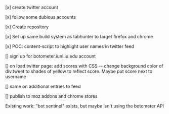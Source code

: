 [x] create twitter account

[x] follow some dubious accounts

[x] Create repository

[x] Set up same build system as tabhunter to target firefox and chrome

[x] POC: content-script to highlight user names in twitter feed

[] sign up for botometer.iuni.iu.edu account

[] on load twitter page: add scores with CSS -- change background color of
div.tweet to shades of yellow to reflect score.  Maybe put score next to username

[] same on additional entries to feed

[] publish to moz addons and chrome stores

Existing work: "bot sentinel" exists, but maybe isn't using the botometer API
